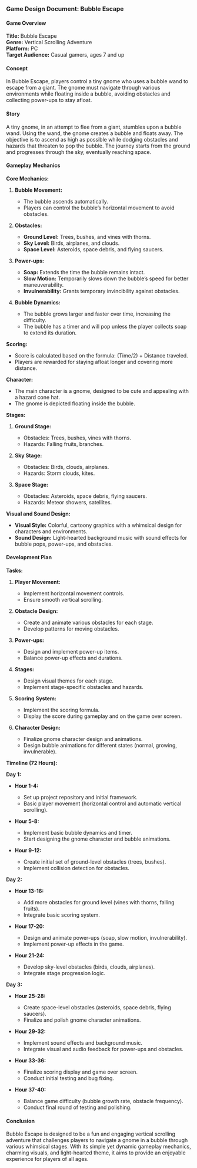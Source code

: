 ### Game Design Document: Bubble Escape

#### Game Overview
**Title:** Bubble Escape  
**Genre:** Vertical Scrolling Adventure  
**Platform:** PC  
**Target Audience:** Casual gamers, ages 7 and up  

#### Concept
In Bubble Escape, players control a tiny gnome who uses a bubble wand to escape from a giant. The gnome must navigate through various environments while floating inside a bubble, avoiding obstacles and collecting power-ups to stay afloat.

#### Story
A tiny gnome, in an attempt to flee from a giant, stumbles upon a bubble wand. Using the wand, the gnome creates a bubble and floats away. The objective is to ascend as high as possible while dodging obstacles and hazards that threaten to pop the bubble. The journey starts from the ground and progresses through the sky, eventually reaching space.

#### Gameplay Mechanics

**Core Mechanics:**
1. **Bubble Movement:**
   - The bubble ascends automatically.
   - Players can control the bubble’s horizontal movement to avoid obstacles.

2. **Obstacles:**
   - **Ground Level:** Trees, bushes, and vines with thorns.
   - **Sky Level:** Birds, airplanes, and clouds.
   - **Space Level:** Asteroids, space debris, and flying saucers.

3. **Power-ups:**
   - **Soap:** Extends the time the bubble remains intact.
   - **Slow Motion:** Temporarily slows down the bubble’s speed for better maneuverability.
   - **Invulnerability:** Grants temporary invincibility against obstacles.

4. **Bubble Dynamics:**
   - The bubble grows larger and faster over time, increasing the difficulty.
   - The bubble has a timer and will pop unless the player collects soap to extend its duration.

**Scoring:**
- Score is calculated based on the formula: (Time/2) + Distance traveled.
- Players are rewarded for staying afloat longer and covering more distance.

**Character:**
- The main character is a gnome, designed to be cute and appealing with a hazard cone hat.
- The gnome is depicted floating inside the bubble.

**Stages:**
1. **Ground Stage:**
   - Obstacles: Trees, bushes, vines with thorns.
   - Hazards: Falling fruits, branches.

2. **Sky Stage:**
   - Obstacles: Birds, clouds, airplanes.
   - Hazards: Storm clouds, kites.

3. **Space Stage:**
   - Obstacles: Asteroids, space debris, flying saucers.
   - Hazards: Meteor showers, satellites.

**Visual and Sound Design:**
- **Visual Style:** Colorful, cartoony graphics with a whimsical design for characters and environments.
- **Sound Design:** Light-hearted background music with sound effects for bubble pops, power-ups, and obstacles.

#### Development Plan

**Tasks:**
1. **Player Movement:**
   - Implement horizontal movement controls.
   - Ensure smooth vertical scrolling.

2. **Obstacle Design:**
   - Create and animate various obstacles for each stage.
   - Develop patterns for moving obstacles.

3. **Power-ups:**
   - Design and implement power-up items.
   - Balance power-up effects and durations.

4. **Stages:**
   - Design visual themes for each stage.
   - Implement stage-specific obstacles and hazards.

5. **Scoring System:**
   - Implement the scoring formula.
   - Display the score during gameplay and on the game over screen.

6. **Character Design:**
   - Finalize gnome character design and animations.
   - Design bubble animations for different states (normal, growing, invulnerable).

**Timeline (72 Hours):**

**Day 1:**
- **Hour 1-4:** 
  - Set up project repository and initial framework.
  - Basic player movement (horizontal control and automatic vertical scrolling).

- **Hour 5-8:** 
  - Implement basic bubble dynamics and timer.
  - Start designing the gnome character and bubble animations.

- **Hour 9-12:** 
  - Create initial set of ground-level obstacles (trees, bushes).
  - Implement collision detection for obstacles.

**Day 2:**
- **Hour 13-16:**
  - Add more obstacles for ground level (vines with thorns, falling fruits).
  - Integrate basic scoring system.

- **Hour 17-20:**
  - Design and animate power-ups (soap, slow motion, invulnerability).
  - Implement power-up effects in the game.

- **Hour 21-24:**
  - Develop sky-level obstacles (birds, clouds, airplanes).
  - Integrate stage progression logic.

**Day 3:**
- **Hour 25-28:**
  - Create space-level obstacles (asteroids, space debris, flying saucers).
  - Finalize and polish gnome character animations.

- **Hour 29-32:**
  - Implement sound effects and background music.
  - Integrate visual and audio feedback for power-ups and obstacles.

- **Hour 33-36:**
  - Finalize scoring display and game over screen.
  - Conduct initial testing and bug fixing.

- **Hour 37-40:**
  - Balance game difficulty (bubble growth rate, obstacle frequency).
  - Conduct final round of testing and polishing.

#### Conclusion
Bubble Escape is designed to be a fun and engaging vertical scrolling adventure that challenges players to navigate a gnome in a bubble through various whimsical stages. With its simple yet dynamic gameplay mechanics, charming visuals, and light-hearted theme, it aims to provide an enjoyable experience for players of all ages.